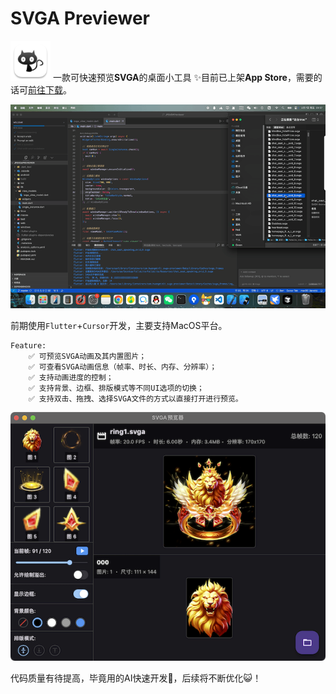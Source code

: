 # SVGA Previewer

![icon](https://github.com/Rogue24/JPCover/raw/master/svga_previewer/icon.png) 一款可快速预览**SVGA**的桌面小工具 ✨目前已上架**App Store**，需要的话可[前往下载](https://apps.apple.com/cn/app/svga-previewer/id6742708146?mt=12)。

![example](https://github.com/Rogue24/JPCover/raw/master/svga_previewer/example.gif)

前期使用`Flutter`+`Cursor`开发，主要支持MacOS平台。

    Feature:
        ✅ 可预览SVGA动画及其内置图片；
        ✅ 可查看SVGA动画信息（帧率、时长、内存、分辨率）；
        ✅ 支持动画进度的控制；
        ✅ 支持背景、边框、排版模式等不同UI选项的切换；
        ✅ 支持双击、拖拽、选择SVGA文件的方式以直接打开进行预览。

![main](https://github.com/Rogue24/JPCover/raw/master/svga_previewer/main.png)

代码质量有待提高，毕竟用的AI快速开发🤖，后续将不断优化😺！
